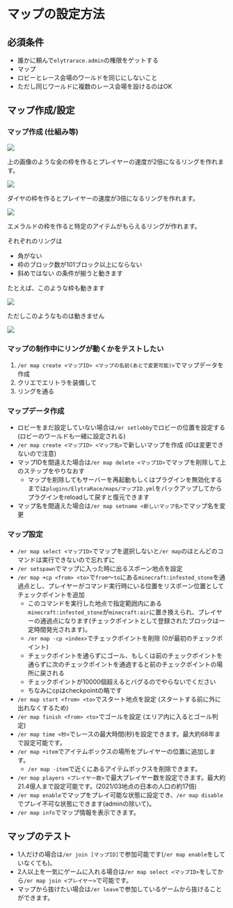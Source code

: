 # マップの設定方法

## 必須条件
- 誰かに頼んで`elytrarace.admin`の権限をゲットする
- マップ
- ロビーとレース会場のワールドを同じにしないこと
- ただし同じワールドに複数のレース会場を設けるのはOK

## マップ作成/設定

### マップ作成 (仕組み等)

![](https://user-images.githubusercontent.com/19150229/123234491-f23c4e00-d515-11eb-9351-d76725572278.png)

上の画像のような金の枠を作るとプレイヤーの速度が2倍になるリングを作れます。

![](https://user-images.githubusercontent.com/19150229/123234664-17c95780-d516-11eb-93d2-95c6e269fb19.png)

ダイヤの枠を作るとプレイヤーの速度が3倍になるリングを作れます。

![](https://user-images.githubusercontent.com/19150229/123234793-39c2da00-d516-11eb-9f4b-8f42f7373662.png)

エメラルドの枠を作ると特定のアイテムがもらえるリングが作れます。

それぞれのリングは
- 角がない
- 枠のブロック数が101ブロック以上にならない
- 斜めではない
の条件が揃うと動きます

たとえば、このような枠も動きます

![](https://user-images.githubusercontent.com/19150229/123235352-beadf380-d516-11eb-9392-d709e4027fbe.png)

ただしこのようなものは動きません

![](https://user-images.githubusercontent.com/19150229/123235591-fa48bd80-d516-11eb-9d2e-f4f331f55cbd.png)

### マップの制作中にリングが動くかをテストしたい
1. `/er map create <マップID> <マップの名前(あとで変更可能)>`でマップデータを作成
2. クリエでエリトラを装備して
3. リングを通る


### マップデータ作成
- ロビーをまだ設定していない場合は`/er setlobby`でロビーの位置を設定する(ロビーのワールドも一緒に設定される)
- `/er map create <マップID> <マップ名>`で新しいマップを作成 (IDは変更できないので注意)
- マップIDを間違えた場合は`/er map delete <マップID>`でマップを削除して上のステップをやりなおす
  - マップを削除してもサーバーを再起動もしくはプラグインを無効化するまでは`plugins/ElytraRace/maps/マップID.yml`をバックアップしてからプラグインをreloadして戻すと復元できます
- マップ名を間違えた場合は`/er map setname <新しいマップ名>`でマップ名を変更

### マップ設定
- `/er map select <マップID>`でマップを選択しないと`/er map`のほとんどのコマンドは実行できないので忘れずに
- `/er setspawn`でマップに入った時に出るスポーン地点を設定
- `/er map +cp <from> <to>`で`from`～`to`にある`minecraft:infested_stone`を通過点とし、プレイヤーがコマンド実行時にいる位置をリスポーン位置としてチェックポイントを追加
  - このコマンドを実行した地点で指定範囲内にある`minecraft:infested_stone`が`minecraft:air`に置き換えられ、プレイヤーの通過点になります(チェックポイントとして登録されたブロックは一定時間発光されます)。
  - `/er map -cp <index>`でチェックポイントを削除 (0が最初のチェックポイント)
  - チェックポイントを通らずにゴール、もしくは前のチェックポイントを通らずに次のチェックポイントを通過すると前のチェックポイントの場所に戻される
  - チェックポイントが10000個超えるとバグるのでやらないでください
  - ちなみにcpはcheckpointの略です
- `/er map start <from> <to>`でスタート地点を設定 (スタートする前に外に出れなくするため)
- `/er map finish <from> <to>`でゴールを設定 (エリア内に入るとゴール判定)
- `/er map time <秒>`でレースの最大時間(秒)を設定できます。最大約68年まで設定可能です。
- `/er map +item`でアイテムボックスの場所をプレイヤーの位置に追加します。
  - `/er map -item`で近くにあるアイテムボックスを削除できます。
- `/er map players <プレイヤー数>`で最大プレイヤー数を設定できます。最大約21.4億人まで設定可能です。(2021/03地点の日本の人口の約17倍)
- `/er map enable`でマップをプレイ可能な状態に設定でき、`/er map disable`でプレイ不可な状態にできます(adminの除いて)。
- `/er map info`でマップ情報を表示できます。

## マップのテスト
- 1人だけの場合は`/er join [マップID]`で参加可能です(`/er map enable`をしていなくても)。
- 2人以上を一気にゲームに入れる場合は`/er map select <マップID>`をしてから`/er map join <プレイヤー>`で可能です。
- マップから抜けたい場合は`/er leave`で参加しているゲームから抜けることができます。
